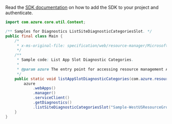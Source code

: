 Read the [SDK documentation](https://github.com/Azure/azure-sdk-for-java/blob/azure-resourcemanager_2.15.0/sdk/resourcemanager/azure-resourcemanager/README.md) on how to add the SDK to your project and authenticate.

```java
import com.azure.core.util.Context;

/** Samples for Diagnostics ListSiteDiagnosticCategoriesSlot. */
public final class Main {
    /*
     * x-ms-original-file: specification/web/resource-manager/Microsoft.Web/stable/2021-03-01/examples/Diagnostics_ListSiteDiagnosticCategoriesSlot.json
     */
    /**
     * Sample code: List App Slot Diagnostic Categories.
     *
     * @param azure The entry point for accessing resource management APIs in Azure.
     */
    public static void listAppSlotDiagnosticCategories(com.azure.resourcemanager.AzureResourceManager azure) {
        azure
            .webApps()
            .manager()
            .serviceClient()
            .getDiagnostics()
            .listSiteDiagnosticCategoriesSlot("Sample-WestUSResourceGroup", "SampleApp", "staging", Context.NONE);
    }
}
```
